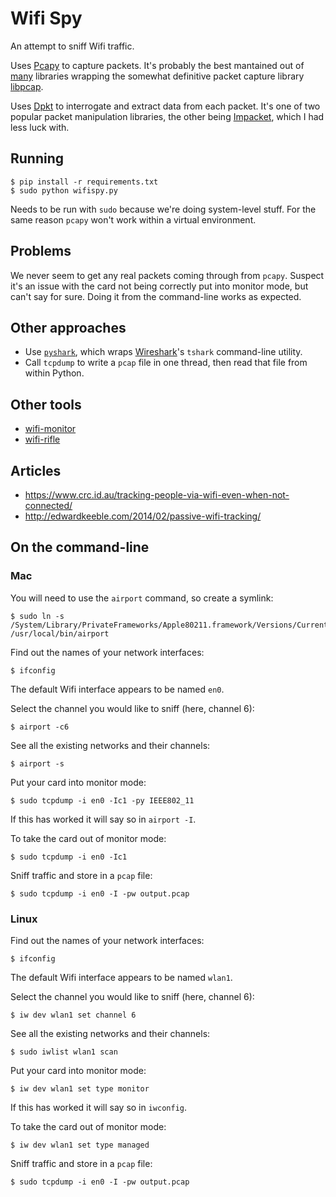 Wifi Spy
========

An attempt to sniff Wifi traffic.

Uses [Pcapy](https://github.com/CoreSecurity/pcapy) to capture packets. It's probably the best mantained out of [many](https://pypi.python.org/pypi?%3Aaction=search&term=pcap) libraries wrapping the somewhat definitive packet capture library [libpcap](https://github.com/the-tcpdump-group/libpcap).

Uses [Dpkt](https://github.com/kbandla/dpkt) to interrogate and extract data from each packet. It's one of two popular packet manipulation libraries, the other being [Impacket](https://github.com/CoreSecurity/impacket), which I had less luck with.


Running
-------

    $ pip install -r requirements.txt
    $ sudo python wifispy.py

Needs to be run with `sudo` because we're doing system-level stuff. For the same reason `pcapy` won't work within a virtual environment.


Problems
--------

We never seem to get any real packets coming through from `pcapy`. Suspect it's an issue with the card not being correctly put into monitor mode, but can't say for sure. Doing it from the command-line works as expected.


Other approaches
----------------

* Use [`pyshark`](https://github.com/KimiNewt/pyshark), which wraps [Wireshark](https://www.wireshark.org/)'s `tshark` command-line utility.
* Call `tcpdump` to write a `pcap` file in one thread, then read that file from within Python.


Other tools
-----------

* [wifi-monitor](https://github.com/dave5623/wifi_monitor)
* [wifi-rifle](https://github.com/sensepost/WiFi-Rifle)


Articles
--------

* https://www.crc.id.au/tracking-people-via-wifi-even-when-not-connected/
* http://edwardkeeble.com/2014/02/passive-wifi-tracking/


On the command-line
-------------------

### Mac

You will need to use the `airport` command, so create a symlink:

    $ sudo ln -s /System/Library/PrivateFrameworks/Apple80211.framework/Versions/Current/Resources/airport /usr/local/bin/airport

Find out the names of your network interfaces:

    $ ifconfig

The default Wifi interface appears to be named `en0`.

Select the channel you would like to sniff (here, channel 6):

    $ airport -c6

See all the existing networks and their channels:

    $ airport -s

Put your card into monitor mode:

    $ sudo tcpdump -i en0 -Ic1 -py IEEE802_11

If this has worked it will say so in `airport -I`.

To take the card out of monitor mode:

    $ sudo tcpdump -i en0 -Ic1

Sniff traffic and store in a `pcap` file:

    $ sudo tcpdump -i en0 -I -pw output.pcap

### Linux

Find out the names of your network interfaces:

    $ ifconfig

The default Wifi interface appears to be named `wlan1`.

Select the channel you would like to sniff (here, channel 6):

    $ iw dev wlan1 set channel 6

See all the existing networks and their channels:

    $ sudo iwlist wlan1 scan

Put your card into monitor mode:

    $ iw dev wlan1 set type monitor

If this has worked it will say so in `iwconfig`.

To take the card out of monitor mode:

    $ iw dev wlan1 set type managed

Sniff traffic and store in a `pcap` file:

    $ sudo tcpdump -i en0 -I -pw output.pcap
